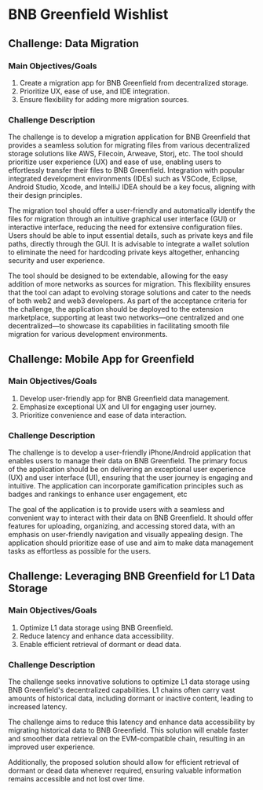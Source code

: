 
# BNB Greenfield Wishlist
## Challenge: Data Migration

### Main Objectives/Goals
1. Create a migration app for BNB Greenfield from decentralized storage.
2. Prioritize UX, ease of use, and IDE integration.
3. Ensure flexibility for adding more migration sources.

### Challenge Description
The challenge is to develop a migration application for BNB Greenfield 
that provides a seamless solution for migrating files from various 
decentralized storage solutions like AWS, Filecoin, Arweave, Storj, etc. 
The tool should prioritize user experience (UX) and ease of use, enabling 
users to effortlessly transfer their files to BNB Greenfield. Integration 
with popular integrated development environments (IDEs) such as VSCode, 
Eclipse, Android Studio, Xcode, and IntelliJ IDEA should be a key focus, 
aligning with their design principles.

The migration tool should offer a user-friendly and automatically identify 
the files for migration through an intuitive graphical user interface 
(GUI) or interactive interface, reducing the need for extensive 
configuration files. Users should be able to input essential details, such 
as private keys and file paths, directly through the GUI. It is advisable 
to integrate a wallet solution to eliminate the need for hardcoding 
private keys altogether, enhancing security and user experience.

The tool should be designed to be extendable, allowing for the easy 
addition of more networks as sources for migration. This flexibility 
ensures that the tool can adapt to evolving storage solutions and cater to 
the needs of both web2 and web3 developers. As part of the acceptance 
criteria for the challenge, the application should be deployed to the 
extension marketplace, supporting at least two networks—one centralized 
and one decentralized—to showcase its capabilities in facilitating smooth 
file migration for various development environments.

## Challenge: Mobile App for Greenfield

### Main Objectives/Goals
1. Develop user-friendly app for BNB Greenfield data management.
2. Emphasize exceptional UX and UI for engaging user journey.
3. Prioritize convenience and ease of data interaction.

### Challenge Description
The challenge is to develop a user-friendly iPhone/Android application 
that enables users to manage their data on BNB Greenfield. The primary 
focus of the application should be on delivering an exceptional user 
experience (UX) and user interface (UI), ensuring that the user journey is 
engaging and intuitive. The application can incorporate gamification 
principles such as badges and rankings to enhance user engagement, etc

The goal of the application is to provide users with a seamless and 
convenient way to interact with their data on BNB Greenfield. It should 
offer features for uploading, organizing, and accessing stored data, with 
an emphasis on user-friendly navigation and visually appealing design. The 
application should prioritize ease of use and aim to make data management 
tasks as effortless as possible for the users.

## Challenge: Leveraging BNB Greenfield for L1 Data Storage

### Main Objectives/Goals
1. Optimize L1 data storage using BNB Greenfield.
2. Reduce latency and enhance data accessibility.
3. Enable efficient retrieval of dormant or dead data.

### Challenge Description
The challenge seeks innovative solutions to optimize L1 data storage using 
BNB Greenfield's decentralized capabilities. L1 chains often carry vast 
amounts of historical data, including dormant or inactive content, leading 
to increased latency.

The challenge aims to reduce this latency and enhance data accessibility 
by migrating historical data to BNB Greenfield. This solution will enable 
faster and smoother data retrieval on the EVM-compatible chain, resulting 
in an improved user experience.

Additionally, the proposed solution should allow for efficient retrieval 
of dormant or dead data whenever required, ensuring valuable information 
remains accessible and not lost over time.